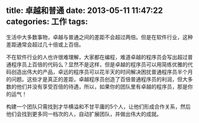 title: 卓越和普通
date: 2013-05-11 11:47:22
categories: 工作
tags:
---

生活中大多数事物，卓越与普通之间的差距不会超过两倍。但是在软件行业，这种差距通常会超过几十倍或上百倍。

<!--more-->

不在软件行业的人也许很难理解，大家都在编程，难道卓越的程序员会写出超过普通程序员上百倍的代码么？显然不是这样，但是卓越的程序员可以用简练优雅的代码创造出伟大的产品，卓远的程序员可以花半天的时间解决困扰普通程序员半个月的问题。这些才是真正的差距，卓越程序员创造了百倍普通程序员的利润，但大多数的他们并没有享受百倍的待遇，所以，如果你的团队里有卓越的程序员，那是你的运气！

构建一个团队只需找到才华横溢和不甘平庸的5个人，让他们形成合作关系，然后他们会找到更多同一档次的人，自动扩展团队，并做出伟大的成就。